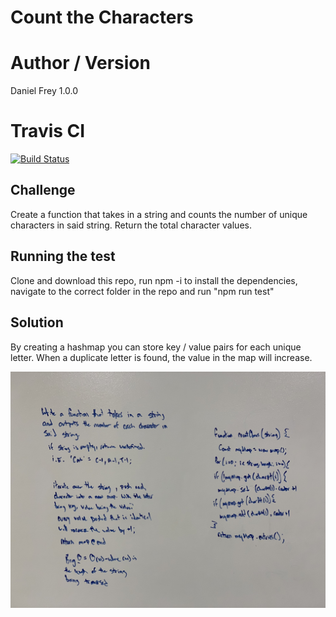 # Count the Characters

# Author / Version

Daniel Frey 1.0.0

# Travis CI

[![Build Status](https://travis-ci.com/fncreative/data-structures-and-algorithms.svg?branch=master)](https://travis-ci.com/fncreative/data-structures-and-algorithms)

## Challenge
Create a function that takes in a string and counts the number of unique characters in said string. Return the total character values.

## Running the test
Clone and download this repo, run npm -i to install the dependencies, navigate to the correct folder in the repo and run "npm run test"

## Solution

By creating a hashmap you can store key / value pairs for each unique letter. When a duplicate letter is found, the value in the map will increase.

![whiteboard solution](whiteboard.jpeg)
